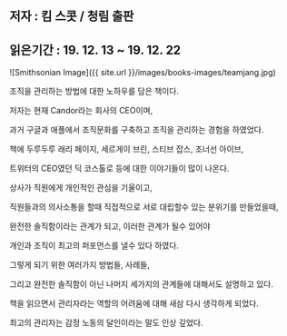 ## 저자 : 킴 스콧  / 청림 출판

## 읽은기간 : 19. 12. 13  ~ 19. 12. 22

![Smithsonian Image]({{ site.url }}/images/books-images/teamjang.jpg)


조직을 관리하는 방법에 대한 노하우를 담은 책이다.

저자는 현재 Candor라는 회사의 CEO이며,

과거 구글과 애플에서 조직문화를 구축하고 조직을 관리하는 경험을 하였었다.

책에 두루두루 래리 페이지, 세르게이 브린, 스티브 잡스, 조너선 아이브,

트위터의 CEO였던 딕 코스톨로 등에 대한 이야기들이 많이 나온다.

상사가 직원에게 개인적인 관심을 기울이고,

직원들과의 의사소통을 할때 직접적으로 서로 대립할수 있는 분위기를 만들었을때,

완전한 솔직함이라는 관계가 되고, 이러한 관계가 될수 있어야

개인과 조직이 최고의 퍼포먼스를 낼수 있다 하였다.

그렇게 되기 위한 여러가지 방법들, 사례들,

그리고 완전한 솔직함이 아닌 나머지 세가지의 관계들에 대해서도 설명하고 있다.

책을 읽으면서 관리자라는 역할의 어려움에 대해 새삼 다시 생각하게 되었다.

최고의 관리자는 감정 노동의 달인이라는 말도 인상 깊었다.

